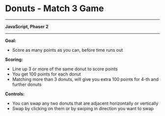 # Donuts - Match 3 Game

---

**JavaScript, Phaser 2**

---
**Goal:**
- Score as many points as you can, before time runs out

**Scoring:**
- Line up 3 or more of the same donut to score points
- You get 100 points for each donut
- Matching more than 3 donuts, will give you extra 100 points for 4-th and further donuts

**Controls:**
- You can swap any two donuts that are adjacent horizontally or vertically
- Swap by clicking on them or by swiping in direction you want to swap
